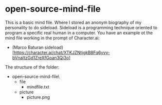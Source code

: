 # open-source-mind-file
This is a basic mind file. Where I stored an anonym biography of my personality to do sideload. Sideload is a programming technique oriented to program a specific real human in a computer. 
You have an example ot the mind file working in the prompt of Character.ai: 
  - (Marco Baturan sideload)[https://character.ai/chat/XTKJZNtjgkB8Fq6yvy-bVnaItzGd1ZreXfGoan3Qi3o]

The structure of the folder:
- open-source-mind-file\
  - file
    - mindfile.txt
  - picture
    - picture.png
   
      
